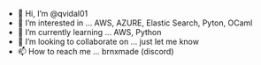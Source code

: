 - 👋 Hi, I’m @qvidal01
- 👀 I’m interested in ... AWS, AZURE, Elastic Search, Pyton, OCaml
- 🌱 I’m currently learning ... AWS, Python
- 💞️ I’m looking to collaborate on ... just let me know 
- 📫 How to reach me ... brnxmade (discord)

<!---
qvidal01/qvidal01 is a ✨ special ✨ repository because its `README.md` (this file) appears on your GitHub profile.
You can click the Preview link to take a look at your changes.
--->
